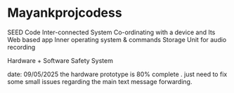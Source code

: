 # Mayankprojcodess
SEED Code
Inter-connected System Co-ordinating with a device and
Its Web based app 
Inner operating system & commands
Storage Unit for audio recording

Hardware + Software Safety System


date: 09/05/2025
the hardware prototype is 80% complete .
just need  to fix some small issues regarding the main text message  forwarding.
